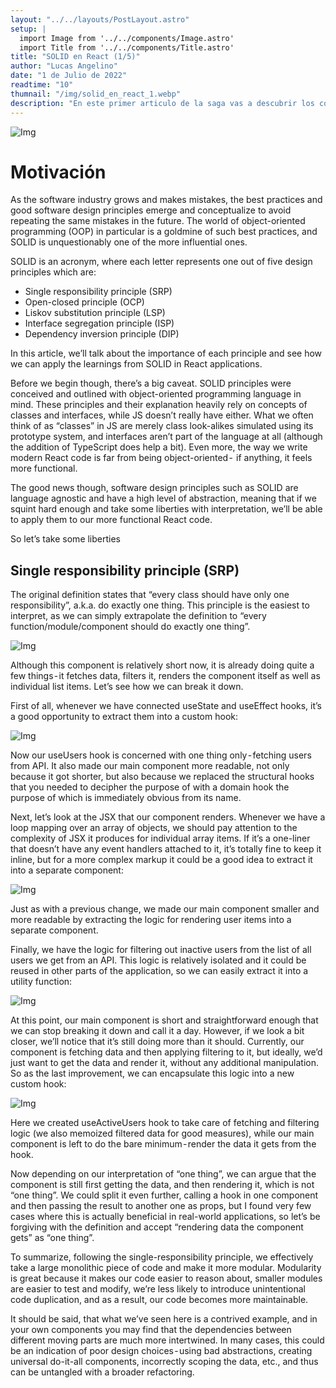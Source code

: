 ```yaml
---
layout: "../../layouts/PostLayout.astro"
setup: |
  import Image from '../../components/Image.astro'
  import Title from '../../components/Title.astro'
title: "SOLID en React (1/5)"
author: "Lucas Angelino"
date: "1 de Julio de 2022"
readtime: "10"
thumnail: "/img/solid_en_react_1.webp"
description: "En este primer articulo de la saga vas a descubrir los conceptos de SOLID en React"
---
```


<Image src="/img/solid_en_react_1.webp" alt="Img" />

# Motivación

As the software industry grows and makes mistakes, the best practices and good software design principles emerge and conceptualize to avoid repeating the same mistakes in the future. The world of object-oriented programming (OOP) in particular is a goldmine of such best practices, and SOLID is unquestionably one of the more influential ones.

SOLID is an acronym, where each letter represents one out of five design principles which are:

- Single responsibility principle (SRP)
- Open-closed principle (OCP)
- Liskov substitution principle (LSP)
- Interface segregation principle (ISP)
- Dependency inversion principle (DIP)

In this article, we’ll talk about the importance of each principle and see how we can apply the learnings from SOLID in React applications.

Before we begin though, there’s a big caveat. SOLID principles were conceived and outlined with object-oriented programming language in mind. These principles and their explanation heavily rely on concepts of classes and interfaces, while JS doesn’t really have either. What we often think of as “classes” in JS are merely class look-alikes simulated using its prototype system, and interfaces aren’t part of the language at all (although the addition of TypeScript does help a bit). Even more, the way we write modern React code is far from being object-oriented -  if anything, it feels more functional.

The good news though, software design principles such as SOLID are language agnostic and have a high level of abstraction, meaning that if we squint hard enough and take some liberties with interpretation, we’ll be able to apply them to our more functional React code.

So let’s take some liberties

## Single responsibility principle (SRP)

The original definition states that “every class should have only one responsibility”, a.k.a. do exactly one thing. This principle is the easiest to interpret, as we can simply extrapolate the definition to “every function/module/component should do exactly one thing”.

<Image src="/img/solid_in_react_srp.svg" alt="Img" />

Although this component is relatively short now, it is already doing quite a few things - it fetches data, filters it, renders the component itself as well as individual list items. Let’s see how we can break it down.

First of all, whenever we have connected useState and useEffect hooks, it’s a good opportunity to extract them into a custom hook:

<Image src="/img/solid_en_react_2.svg" alt="Img" />

Now our useUsers hook is concerned with one thing only - fetching users from API. It also made our main component more readable, not only because it got shorter, but also because we replaced the structural hooks that you needed to decipher the purpose of with a domain hook the purpose of which is immediately obvious from its name.

Next, let’s look at the JSX that our component renders. Whenever we have a loop mapping over an array of objects, we should pay attention to the complexity of JSX it produces for individual array items. If it’s a one-liner that doesn’t have any event handlers attached to it, it’s totally fine to keep it inline, but for a more complex markup it could be a good idea to extract it into a separate component:

<Image src="/img/solid_en_react_3.svg" alt="Img" />

Just as with a previous change, we made our main component smaller and more readable by extracting the logic for rendering user items into a separate component.

Finally, we have the logic for filtering out inactive users from the list of all users we get from an API. This logic is relatively isolated and it could be reused in other parts of the application, so we can easily extract it into a utility function:

<Image src="/img/solid_en_react_4.svg" alt="Img" />

At this point, our main component is short and straightforward enough that we can stop breaking it down and call it a day. However, if we look a bit closer, we’ll notice that it’s still doing more than it should. Currently, our component is fetching data and then applying filtering to it, but ideally, we’d just want to get the data and render it, without any additional manipulation. So as the last improvement, we can encapsulate this logic into a new custom hook:

<Image src="/img/solid_en_react_5.svg" alt="Img" />

Here we created useActiveUsers hook to take care of fetching and filtering logic (we also memoized filtered data for good measures), while our main component is left to do the bare minimum - render the data it gets from the hook.

Now depending on our interpretation of “one thing”, we can argue that the component is still first getting the data, and then rendering it, which is not “one thing”. We could split it even further, calling a hook in one component and then passing the result to another one as props, but I found very few cases where this is actually beneficial in real-world applications, so let’s be forgiving with the definition and accept “rendering data the component gets” as “one thing”.

To summarize, following the single-responsibility principle, we effectively take a large monolithic piece of code and make it more modular. Modularity is great because it makes our code easier to reason about, smaller modules are easier to test and modify, we’re less likely to introduce unintentional code duplication, and as a result, our code becomes more maintainable.

It should be said, that what we’ve seen here is a contrived example, and in your own components you may find that the dependencies between different moving parts are much more intertwined. In many cases, this could be an indication of poor design choices - using bad abstractions, creating universal do-it-all components, incorrectly scoping the data, etc., and thus can be untangled with a broader refactoring.
